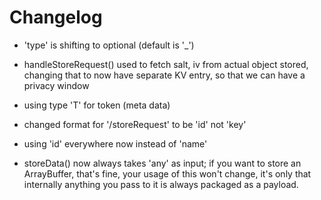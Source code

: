 # Changelog

- 'type' is shifting to optional (default is '_')

- handleStoreRequest() used to fetch salt, iv from actual
  object stored, changing that to now have separate KV entry,
  so that we can have a privacy window

- using type 'T' for token (meta data)

- changed format for '/storeRequest' to be 'id' not 'key'

- using 'id' everywhere now instead of 'name'

- storeData() now always takes 'any' as input; if you want
  to store an ArrayBuffer, that's fine, your usage of this
  won't change, it's only that internally anything you pass
  to it is always packaged as a payload.
  
